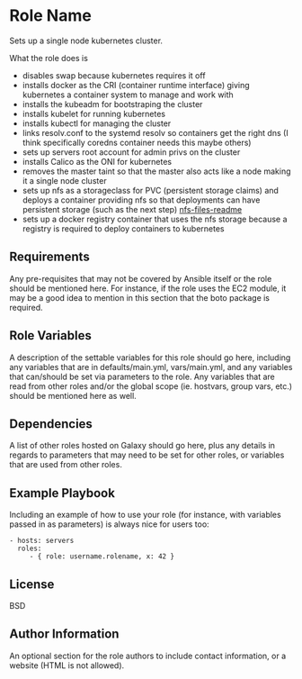 # Role Name

Sets up a single node kubernetes cluster.

What the role does is

- disables swap because kubernetes requires it off
- installs docker as the CRI (container runtime interface) giving kubernetes a container system to manage and work with
- installs the kubeadm for bootstraping the cluster
- installs kubelet for running kubernetes
- installs kubectl for managing the cluster
- links resolv.conf to the systemd resolv so containers get the right dns (I think specifically coredns container needs this maybe others)
- sets up servers root account for admin privs on the cluster
- installs Calico as the ONI for kubernetes
- removes the master taint so that the master also acts like a node making it a single node cluster
- sets up nfs as a storageclass for PVC (persistent storage claims) and deploys a container providing nfs so that deployments can have persistent storage (such as the next step) [nfs-files-readme](files/nfs-dynamic-storage/README.md)
- sets up a docker registry container that uses the nfs storage because a registry is required to deploy containers to kubernetes

## Requirements

Any pre-requisites that may not be covered by Ansible itself or the role should be mentioned here. For instance, if the role uses the EC2 module, it may be a good idea to mention in this section that the boto package is required.

## Role Variables

A description of the settable variables for this role should go here, including any variables that are in defaults/main.yml, vars/main.yml, and any variables that can/should be set via parameters to the role. Any variables that are read from other roles and/or the global scope (ie. hostvars, group vars, etc.) should be mentioned here as well.

## Dependencies

A list of other roles hosted on Galaxy should go here, plus any details in regards to parameters that may need to be set for other roles, or variables that are used from other roles.

## Example Playbook

Including an example of how to use your role (for instance, with variables passed in as parameters) is always nice for users too:

    - hosts: servers
      roles:
         - { role: username.rolename, x: 42 }

## License

BSD

## Author Information

An optional section for the role authors to include contact information, or a website (HTML is not allowed).
